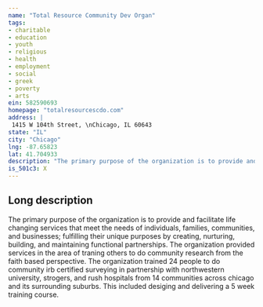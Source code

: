 ```yaml
---
name: "Total Resource Community Dev Organ"
tags:
- charitable
- education
- youth
- religious
- health
- employment
- social
- greek
- poverty
- arts
ein: 582590693
homepage: "totalresourcescdo.com"
address: |
 1415 W 104th Street, \nChicago, IL 60643
state: "IL"
city: "Chicago"
lng: -87.65823
lat: 41.704933
description: "The primary purpose of the organization is to provide and facilitate life changing services that meet the needs of individuals, families, communities, and businesses; fulfilling their unique purposes by creating, nurturing, building, and maintaining functional partnerships. "
is_501c3: X
---
```


## Long description

The primary purpose of the organization is to provide and facilitate life changing services that meet the needs of individuals, families, communities, and businesses; fulfilling their unique purposes by creating, nurturing, building, and maintaining functional partnerships. The organization provided services in the area of traning others to do community research from the faith based perspective. The organization trained 24 people to do community irb certified surveying in partnership with northwestern university, strogers, and rush hospitals from 14 communities across chicago and its surrounding suburbs. This included desiging and delivering a 5 week training course. 
